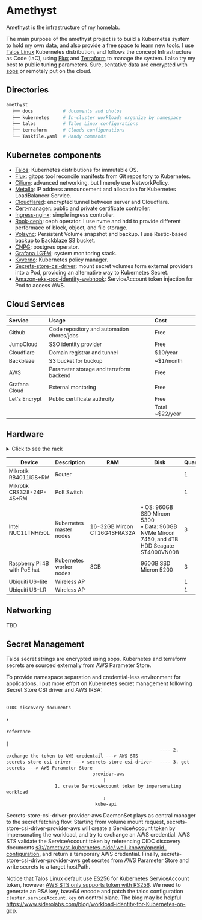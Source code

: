 # Amethyst

Amethyst is the infrastructure of my homelab.

The main purpose of the amethyst project is to build a Kubernetes system to hold my own data, and also provide a free space to learn new tools. I use [Talos Linux](https://github.com/siderolabs/talos) Kubernetes distribution, and follows the concept Infrastructure as Code (IaC), using [Flux](https://github.com/fluxcd/flux2) and [Terraform](https://github.com/hashicorp/terraform) to manage the system. I also try my best to public tuning parameters. Sure, sentative data are encrypted with [sops](https://github.com/getsops/sops) or remotely put on the cloud.

## Directories

```bash
amethyst
  ├── docs           # documents and photos
  ├── kubernetes     # In-cluster workloads organize by namespace
  ├── talos          # Talos Linux configurations
  ├── terraform      # Clouds configurations
  └── Taskfile.yaml  # Handy commands
```

## Kubernetes components

- [Talos](https://github.com/siderolabs/talos): Kubernetes distributions for immutable OS.
- [Flux](https://github.com/fluxcd/flux2): gitops tool reconcile manifests from Git repository to Kubernetes.
- [Cilium](https://github.com/cilium/cilium): advanced networking, but I merely use NetworkPolicy.
- [Metallb](https://github.com/metallb/metallb): IP address announcement and allocation for Kubernetes LoadBalancer Service.
- [Cloudflared](https://github.com/cloudflare/cloudflared): encrypted tunnel between server and Cloudflare.
- [Cert-manager](https://github.com/cert-manager/cert-manager): public and private certificate controller.
- [Ingress-nginx](https://github.com/Kubernetes/ingress-nginx): simple ingress controller.
- [Rook-ceph](https://github.com/rook/rook): ceph operator. I use nvme and hdd to provide different performace of block, object, and file storage.
- [Volsync](https://github.com/backube/volsync): Persistent Volume snapshot and backup. I use Restic-based backup to Backblaze S3 bucket.
- [CNPG](https://github.com/cloudnative-pg/cloudnative-pg): postgres operator.
- [Grafana LG~~T~~M](https://github.com/grafana): system monitoring stack.
- [Kyverno](https://github.com/kyverno/kyverno): Kubernetes policy manager.
- [Secrets-store-csi-driver](https://github.com/Kubernetes-sigs/secrets-store-csi-driver): mount secret volumes form external providers into a Pod, providing an alternative way to Kubernetes Secret.
- [Amazon-eks-pod-identity-webhook](https://github.com/aws/amazon-eks-pod-identity-webhook): ServiceAccount token injection for Pod to access AWS.

## Cloud Services

| Service       | Usage                                      | Cost            |
| :------------ | :----------------------------------------- | :-------------- |
| Github        | Code repository and automation chores/jobs | Free            |
| JumpCloud     | SSO identity provider                      | Free            |
| Cloudflare    | Domain registrar and tunnel                | $10/year        |
| Backblaze     | S3 bucket for buckup                       | ~$1/month       |
| AWS           | Parameter storage and terraform backend    | Free            |
| Grafana Cloud | External montoring                         | Free            |
| Let's Encrypt | Public certificate authroity               | Free            |
|               |                                            | Total ~$22/year |

## Hardware

<details>
<summary>Click to see the rack</summary>
<img src="docs/src/rack-20231206.jpg" width="400px"/>
</details>

| Device                           | Description             | RAM                          | Disk                                                                                                             | Quantity |
| -------------------------------- | ----------------------- | ---------------------------- | ---------------------------------------------------------------------------------------------------------------- | -------- |
| Mikrotik<br/>RB4011iGS+RM        | Router                  |                              |                                                                                                                  | 1        |
| Mikrotik<br/>CRS328-24P-4S+RM    | PoE Switch              |                              |                                                                                                                  | 1        |
| Intel<br/>NUC11TNHi50L           | Kubernetes master nodes | 16-32GB Mircon CT16G4SFRA32A | <div>• OS: 960GB SSD Mircon 5300<div/><div>• Data: 960GB NVMe Mircon 7450, and 4TB HDD Seagate ST4000VN008<div/> | 3        |
| Raspberry Pi 4B</br>with PoE hat | Kubernetes worker nodes | 8GB                          | 960GB SSD Micron 5200                                                                                            | 3        |
| Ubiquiti U6-lite                 | Wireless AP             |                              |                                                                                                                  | 1        |
| Ubiquiti U6-LR                   | Wireless AP             |                              |                                                                                                                  | 1        |

## Networking

TBD

## Secret Management

Talos secret strings are encrypted using sops. Kubernetes and terraform secrets are sourced externally from AWS Parameter Store.

To provide namespace separation and credential-less environment for applications, I put more effort on Kubernetes secret management following Secret Store CSI driver and AWS IRSA:

```
                                                                                                OIDC discovery documents
                                                                                                            ↑
                                                                                                        reference
                                                                                                            |
                                                         ---- 2. exchange the token to AWS credentail ---> AWS STS
secrets-store-csi-driver ---> secrets-store-csi-driver-  ---- 3. get secrets ---> AWS Parameter Store
                                provider-aws
                                    |
                  1. create ServiceAccount token by impersonating workload
                                    ↓
                                 kube-api
```

Secrets-store-csi-driver-provider-aws DaemonSet plays as central manager to the secret fetching flow. Starting from  volume mount request, secrets-store-csi-driver-provider-aws will create a ServiceAccount token by impersonating the workload, and try to exchange an AWS credential. AWS STS validate the ServiceAccount token by referencing OIDC discovery documents [s3://amethyst-kubernetes-oidc/.well-known/openid-configuration](https://amethyst-kubernetes-oidc.s3.us-west-2.amazonaws.com/.well-known/openid-configuration), and return a temporary AWS credential. Finally, secrets-store-csi-driver-provider-aws get secrtes from AWS Parameter Store and write secrets to a target hostPath.

Notice that Talos Linux default use ES256 for Kubernetes ServiceAccount token, however [AWS STS only supports token with RS256](https://docs.aws.amazon.com/STS/latest/APIReference/API_AssumeRoleWithWebIdentity.html). We need to generate an RSA key, base64 encode and patch the talos configuration `cluster.serviceAccount.key` on control plane. The blog may be helpful https://www.siderolabs.com/blog/workload-identity-for-Kubernetes-on-gcp.
